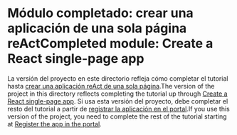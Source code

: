 # <a name="completed-module-create-a-react-single-page-app"></a><span data-ttu-id="5f4d7-101">Módulo completado: crear una aplicación de una sola página reAct</span><span class="sxs-lookup"><span data-stu-id="5f4d7-101">Completed module: Create a React single-page app</span></span>

<span data-ttu-id="5f4d7-102">La versión del proyecto en este directorio refleja cómo completar el tutorial hasta [crear una aplicación reAct de una sola página](https://docs.microsoft.com/graph/training/react-tutorial?tutorial-step=1).</span><span class="sxs-lookup"><span data-stu-id="5f4d7-102">The version of the project in this directory reflects completing the tutorial up through [Create a React single-page app](https://docs.microsoft.com/graph/training/react-tutorial?tutorial-step=1).</span></span> <span data-ttu-id="5f4d7-103">Si usa esta versión del proyecto, debe completar el resto del tutorial a partir de [registrar la aplicación en el portal](https://docs.microsoft.com/graph/training/react-tutorial?tutorial-step=2).</span><span class="sxs-lookup"><span data-stu-id="5f4d7-103">If you use this version of the project, you need to complete the rest of the tutorial starting at [Register the app in the portal](https://docs.microsoft.com/graph/training/react-tutorial?tutorial-step=2).</span></span>

